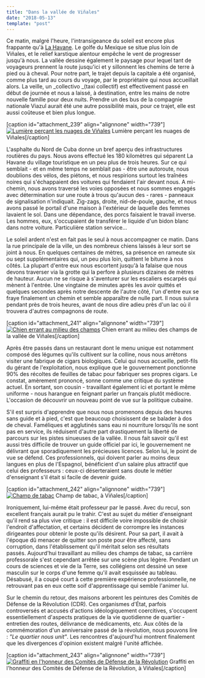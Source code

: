 ```yaml
---
title: "Dans la vallée de Viñales"
date: "2018-05-13"
template: "post"
---
```


Ce matin, malgré l'heure, l'intransigeance du soleil est encore plus frappante qu'à [La Havane](https://anothervyou.world/fr/la-havane-rythmees-rencontres/). Le golfe du Mexique se situe plus loin de Viñales, et le relief karstique alentour empêche le vent de progresser jusqu'à nous. La vallée dessine également le paysage pour lequel tant de voyageurs prennent la route jusqu'ici et y sillonnent les chemins de terre à pied ou à cheval. Pour notre part, le trajet depuis la capitale a été organisé, comme plus tard au cours du voyage, par le propriétaire qui nous accueillait alors. La veille, un _collectivo _(taxi collectif) est effectivement passé en début de journée et nous a laissé, à destination, entre les mains de notre nouvelle famille pour deux nuits. Prendre un des bus de la compagnie nationale Viazul aurait été une autre possibilité mais, pour ce trajet, elle est aussi coûteuse et bien plus longue.

\[caption id="attachment\_239" align="alignnone" width="739"\][![Lumière perçant les nuages de Viñales](https://anothervyou.world/wp-content/uploads/2018/05/DSC_7365-1024x683.jpg)](https://anothervyou.world/wp-content/uploads/2018/05/DSC_7365.jpg) Lumière perçant les nuages de Viñales\[/caption\]

L'asphalte du Nord de Cuba donne un bref aperçu des infrastructures routières du pays. Nous avons effectué les 180 kilomètres qui séparent La Havane du village touristique en un peu plus de trois heures. Sur ce qui semblait - et en même temps ne semblait pas - être une autoroute, nous doublions des vélos, des piétons, et nous respirions surtout les traînées noires qui s'échappaient des voitures qui fendaient l'air devant nous. A mi-chemin, nous avons traversé les voies opposées et nous sommes engagés avec détermination sur une route à trous qu'aucun des - rares - panneaux de signalisation n'indiquait. Zig-zags, droite, nid-de-poule, gauche, et nous avons passé le portail d'une maison à l'extérieur de laquelle des femmes lavaient le sol. Dans une dépendance, des porcs faisaient le travail inverse. Les hommes, eux, s'occupaient de transférer le liquide d'un bidon blanc dans notre voiture. Particulière station service...

Le soleil ardent n'est en fait pas le seul à nous accompagner ce matin. Dans la rue principale de la ville, un des nombreux chiens laissés à leur sort se joint à nous. En quelques centaines de mètres, sa présence en rameute six ou sept supplémentaires qui, un peu plus loin, quittent le bitume à nos côtés. La plupart d'entre eux nous escortent jusqu'à la falaise que nous devons traverser via la grotte qui la perfore à plusieurs dizaines de mètres de hauteur. Aucun ne se risque à s'aventurer sur les escaliers escarpés qui mènent à l'entrée. Une vingtaine de minutes après les avoir quittés et quelques secondes après notre descente de l'autre côté, l'un d'entre eux se fraye finalement un chemin et semble apparaître de nulle part. Il nous suivra pendant près de trois heures, avant de nous dire adieu près d'un lac où il trouvera d'autres compagnons de route.

\[caption id="attachment\_241" align="alignnone" width="739"\][![Chien errant au milieu des champs](https://anothervyou.world/wp-content/uploads/2018/05/DSC_7407-1024x683.jpg)](https://anothervyou.world/wp-content/uploads/2018/05/DSC_7407.jpg) Chien errant au milieu des champs de la vallée de Viñales\[/caption\]

Après être passés dans un restaurant dont le menu unique est notamment composé des légumes qu'ils cultivent sur la colline, nous nous arrêtons visiter une fabrique de cigars biologiques. Celui qui nous accueille, petit-fils du gérant de l'exploitation, nous explique que le gouvernement ponctionne 90% des récoltes de feuilles de tabac pour fabriquer ses propres cigars. Le constat, amèrement prononcé, sonne comme une critique du système actuel. En sortant, son cousin - travaillant également ici et portant le même uniforme - nous harangue en feignant parler un français plutôt médiocre. L'occasion de découvrir un nouveau point de vue sur la politique cubaine.

S'il est surpris d'apprendre que nous nous promenons depuis des heures sans guide et à pied, c'est que beaucoup choisissent de se balader à dos de cheval. Faméliques et agglutinés sans eau ni nourriture lorsqu'ils ne sont pas en service, ils réduisent d'autre part drastiquement la liberté de parcours sur les pistes sinueuses de la vallée. Il nous fait savoir qu'il est aussi très difficile de trouver un guide officiel par ici, le gouvernement ne délivrant que sporadiquement les précieuses licences. Selon lui, le point de vue se défend. Ces professionnels, qui doivent parler au moins deux langues en plus de l'Espagnol, bénéficient d'un salaire plus attractif que celui des professeurs : ceux-ci déserteraient sans doute le métier d'enseignant s'il était si facile de devenir guide.

\[caption id="attachment\_242" align="alignnone" width="739"\][![Champ de tabac](https://anothervyou.world/wp-content/uploads/2018/05/DSC_7467-1024x683.jpg)](https://anothervyou.world/wp-content/uploads/2018/05/DSC_7467.jpg) Champ de tabac, à Viñales\[/caption\]

Ironiquement, lui-même était professeur par le passé. Avec du recul, son excellent français aurait pu le trahir. C'est au sujet du métier d'enseignant qu'il rend sa plus vive critique : il est difficile voire impossible de choisir l'endroit d'affectation, et certains décident de corrompre les instances dirigeantes pour obtenir le poste qu'ils désirent. Pour sa part, il avait à l'époque dû menacer de quitter son poste pour être affecté, sans corruption, dans l'établissement qu'il méritait selon ses résultats passés. Aujourd'hui travaillant au milieu des champs de tabac, sa carrière professorale s'est cependant arrêtée sur une scène plus légère. Pendant un cours de sciences et vie de la Terre, ses collégiens ont dessiné un sexe masculin sur le corps d'une femme qu'il avait esquissée au tableau. Désabusé, il a coupé court à cette première expérience professionnelle, ne retrouvant pas en eux cette soif d'apprentissage qui semble l'animer lui.

Sur le chemin du retour, des maisons arborent les peintures des Comités de Défense de la Révolution (CDR). Ces organismes d'État, parfois controversés et accusés d'actions idéologiquement coercitives, s'occupent essentiellement d'aspects pratiques de la vie quotidienne de quartier - entretien des routes, délivrance de médicaments, etc. Aux côtés de la commémoration d'un anniversaire passé de la révolution, nous pouvons lire : _"Le quartier nous unit"_. Les rencontres d'aujourd'hui montrent finalement que les divergences d'opinion existent malgré l'unité affichée.

\[caption id="attachment\_243" align="alignnone" width="739"\][![Graffiti en l'honneur des Comités de Défense de la Révolution](https://anothervyou.world/wp-content/uploads/2018/05/DSC_7488-1024x683.jpg)](https://anothervyou.world/wp-content/uploads/2018/05/DSC_7488.jpg) Graffiti en l'honneur des Comités de Défense de la Révolution, à Viñales\[/caption\]
